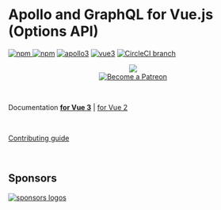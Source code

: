 # Apollo and GraphQL for Vue.js (Options API)

[![npm](https://img.shields.io/npm/v/@vue/apollo-option.svg) ![npm](https://img.shields.io/npm/dm/@vue/apollo-option.svg)](https://www.npmjs.com/package/@vue/apollo-option)
[![apollo3](https://img.shields.io/badge/apollo-3.x-blue.svg)](https://www.apollographql.com/)
[![vue3](https://img.shields.io/badge/vue-3-brightgreen.svg)](https://vuejs.org/)
[![CircleCI branch](https://img.shields.io/circleci/build/github/vuejs/vue-apollo/v4.svg)](https://circleci.com/gh/vuejs/vue-apollo/tree/v4)

<p align="center">
  <img src="https://cdn-images-1.medium.com/max/800/1*H9AANoofLqjS10Xd5TwRYw.png">
  <br>
  <a href="https://www.patreon.com/akryum" target="_blank">
    <img src="https://c5.patreon.com/external/logo/become_a_patron_button.png" alt="Become a Patreon">
  </a>
  <br>
</p>

<br>

Documentation [**for Vue 3**](http://v4.apollo.vuejs.org) | [for Vue 2](https://apollo.vuejs.org/)

<br>

[Contributing guide](../CONTRIBUTING.md)

<br>

## Sponsors

[![sponsors logos](https://guillaume-chau.info/sponsors.png)](https://guillaume-chau.info/sponsors)
